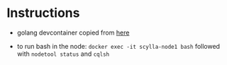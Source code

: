 # Instructions

- golang devcontainer copied from [here](https://github.com/microsoft/vscode-dev-containers/tree/main/containers/go)

- to run bash in the node:
    `docker exec -it scylla-node1 bash` followed with `nodetool status` and `cqlsh`